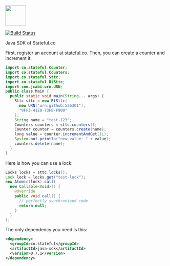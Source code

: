 <img src="http://img.stateful.co/pomegranate.svg" width="64px" height="64px"/>

[![Build Status](https://travis-ci.org/sttc/java-sdk.svg?branch=master)](https://travis-ci.org/sttc/java-sdk)

Java SDK of Stateful.co

First, register an account at [stateful.co](http://www.stateful.co). Then,
you can create a counter and increment it:

```java
import co.stateful.Counter;
import co.stateful.Counters;
import co.stateful.Sttc;
import co.stateful.RtSttc;
import com.jcabi.urn.URN;
public class Main {
  public static void main(String... args) {
    Sttc sttc = new RtSttc(
      new URN("urn:github:526301"),
      "9FF3-41E0-73FB-F900"
    );
    String name = "test-123";
    Counters counters = sttc.counters();
    Counter counter = counters.create(name);
    long value = counter.incrementAndGet(1L);
    System.out.println("new value: " + value);
    counters.delete(name);
  }
}
```

Here is how you can use a lock:

```java
Locks locks = sttc.locks();
Lock lock = locks.get("test-lock");
new Atomic(lock).call(
  new Callable<Void>() {
    @Override
    public void call() {
      // perfectly synchronized code
      return null;
    }
  }
);
```

The only dependency you need is this:

```xml
<dependency>
  <groupId>co.stateful</groupId>
  <artifactId>java-sdk</artifactId>
  <version>0.7.1</version>
</dependency>
```
